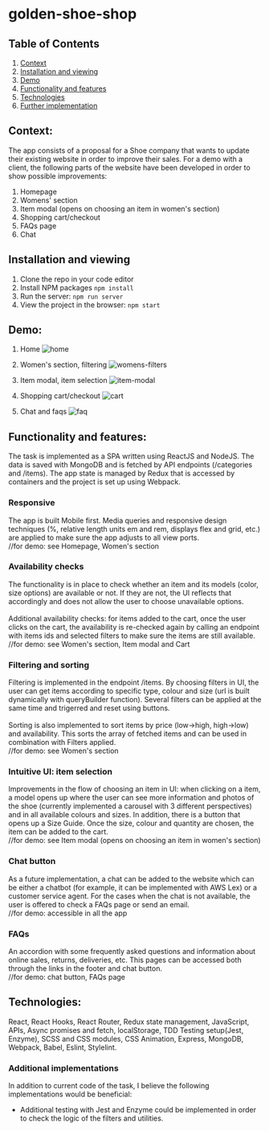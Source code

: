 # golden-shoe-shop

## Table of Contents
1. [Context](#description)
2. [Installation and viewing](#installation-and-viewing)
3. [Demo](#demo)
4. [Functionality and features](#functionality-and-features)
5. [Technologies](#technologies)
6. [Further implementation](#further-implementation)


## Context:
The app consists of a proposal for a Shoe company that wants to update their existing website in order to improve their sales. For a demo with a client, the following parts of the website have been developed in order to show possible improvements:

1. Homepage
2. Womens' section
3. Item modal (opens on choosing an item in women's section)
4. Shopping cart/checkout
5. FAQs page
6. Chat

## Installation and viewing
1. Clone the repo in your code editor
2. Install NPM packages `npm install`
3. Run the server: `npm run server`
4. View the project in the browser: `npm start`

## Demo:
1. Home
 ![home](https://user-images.githubusercontent.com/66952678/131909130-ea0a16e7-39c3-4238-940a-941e5b5f4c40.gif)

2. Women's section, filtering
 ![womens-filters](https://user-images.githubusercontent.com/66952678/131909225-d5d29f62-12c8-44b4-9448-e89ac815f7d0.gif)

3. Item modal, item selection
 ![item-modal](https://user-images.githubusercontent.com/66952678/131909275-414b2eb8-da69-480a-b2f7-b183cf01e958.gif)

4. Shopping cart/checkout
  ![cart](https://user-images.githubusercontent.com/66952678/131909339-e4de3235-347a-4633-b5df-5efa6b6d42a0.gif)

5. Chat and faqs
  ![faq](https://user-images.githubusercontent.com/66952678/131909426-5874c143-1df5-4fa1-b74f-c2f681597eef.gif)

## Functionality and features:
The task is implemented as a SPA written using ReactJS and NodeJS. The data is saved with MongoDB and is fetched by API endpoints (/categories and /items). The app state is managed by Redux that is accessed by containers and the project is set up using Webpack.

### Responsive
The app is built Mobile first. Media queries and responsive design techniques (%, relative length units em and rem, displays flex and grid, etc.) are applied to make sure the app adjusts to all view ports.
</br>
//for demo: see Homepage, Women's section

### Availability checks
The functionality is in place to check whether an item and its models (color, size options) are available or not. If they are not, the UI reflects that accordingly and does not allow the user to choose unavailable options.
</br>
</br>
Additional availability checks: for items added to the cart, once the user clicks on the cart, the availability is re-checked again by calling an endpoint with items ids and selected filters to make sure the items are still available.
</br>
//for demo: see Women's section, Item modal and Cart

### Filtering and sorting
Filtering is implemented in the endpoint /items. By choosing filters in UI, the user can get items according to specific type, colour and size (url is built dynamically with queryBuilder function). Several filters can be applied at the same time and trigerred and reset using buttons.
</br>
</br>
Sorting is also implemented to sort items by price (low->high, high->low) and availability. This sorts the array of fetched items and can be used in combination with Filters applied.
</br>
//for demo: see Women's section

### Intuitive UI: item selection
Improvements in the flow of choosing an item in UI: when clicking on a item, a model opens up where the user can see more information and photos of the shoe (currently implemented a carousel with 3 different perspectives) and in all  available colours and sizes. In addition, there is a button that opens up a Size Guide. Once the size, colour and quantity are chosen, the item can be added to the cart.
</br>
//for demo: see Item modal (opens on choosing an item in women's section)

### Chat button
As a future implementation, a chat can be added to the website which can be either a chatbot (for example, it can be implemented with AWS Lex) or a customer service agent. For the cases when the chat is not available, the user is offered to check a FAQs page or send an email.
</br>
//for demo: accessible in all the app

### FAQs
An accordion with some frequently asked questions and information about online sales, returns, deliveries, etc. This pages can be accessed both through the links in the footer and chat button.
</br>
//for demo: chat button, FAQs page


## Technologies:
React, React Hooks, React Router, Redux state management, JavaScript, APIs, Async promises and fetch, localStorage, TDD Testing setup(Jest, Enzyme), SCSS and CSS modules, CSS Animation, Express, MongoDB, Webpack, Babel, Eslint, Stylelint.

### Additional implementations
In addition to current code of the task, I believe the following implementations would be beneficial:</br>

- Additional testing with Jest and Enzyme could be implemented in order to check the logic of the filters and utilities.
